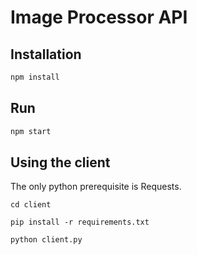 # Image Processor API

## Installation
```bash
npm install
```

## Run
```bash
npm start
```

## Using the client
The only python prerequisite is Requests.
```
cd client

pip install -r requirements.txt

python client.py

```